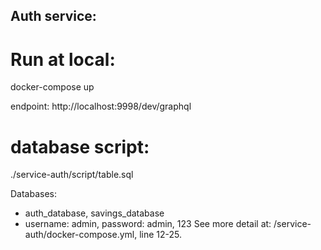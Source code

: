 ## Auth service:

# Run at local:
docker-compose up

endpoint: http://localhost:9998/dev/graphql

# database script:
./service-auth/script/table.sql

Databases: 
- auth_database, savings_database
- username: admin, password: admin, 123
See more detail at: /service-auth/docker-compose.yml, line 12-25.

